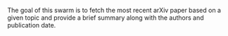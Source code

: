 The goal of this swarm is to fetch the most recent arXiv paper based on a given topic and provide a brief summary along with the authors and publication date.